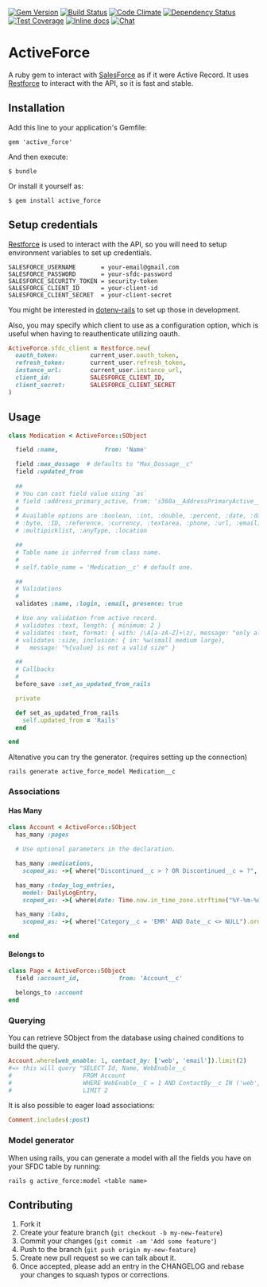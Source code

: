 [![Gem Version](http://img.shields.io/gem/v/active_force.svg)](http://badge.fury.io/rb/active_force)
[![Build Status](http://img.shields.io/travis/ionia-corporation/active_force.svg)](https://travis-ci.org/ionia-corporation/active_force)
[![Code Climate](http://img.shields.io/codeclimate/github/ionia-corporation/active_force.svg)](https://codeclimate.com/github/ionia-corporation/active_force)
[![Dependency Status](http://img.shields.io/gemnasium/ionia-corporation/active_force.svg)](https://gemnasium.com/ionia-corporation/active_force)
[![Test Coverage](https://codeclimate.com/github/ionia-corporation/active_force/badges/coverage.svg)](https://codeclimate.com/github/ionia-corporation/active_force)
[![Inline docs](http://inch-ci.org/github/ionia-corporation/active_force.png?branch=master)](http://inch-ci.org/github/ionia-corporation/active_force)
[![Chat](http://img.shields.io/badge/chat-gitter-brightgreen.svg)](https://gitter.im/ionia-corporation/active_force)

# ActiveForce

A ruby gem to interact with [SalesForce][1] as if it were Active Record. It
uses [Restforce][2] to interact with the API, so it is fast and stable.

## Installation

Add this line to your application's Gemfile:

    gem 'active_force'

And then execute:

    $ bundle

Or install it yourself as:

    $ gem install active_force

## Setup credentials

[Restforce][2] is used to interact with the API, so you will need to setup
environment variables to set up credentials.

    SALESFORCE_USERNAME       = your-email@gmail.com
    SALESFORCE_PASSWORD       = your-sfdc-password
    SALESFORCE_SECURITY_TOKEN = security-token
    SALESFORCE_CLIENT_ID      = your-client-id
    SALESFORCE_CLIENT_SECRET  = your-client-secret

You might be interested in [dotenv-rails][3] to set up those in development.

Also, you may specify which client to use as a configuration option, which is useful
when having to reauthenticate utilizing oauth.

```ruby
ActiveForce.sfdc_client = Restforce.new(
  oauth_token:         current_user.oauth_token,
  refresh_token:       current_user.refresh_token,
  instance_url:        current_user.instance_url,
  client_id:           SALESFORCE_CLIENT_ID,
  client_secret:       SALESFORCE_CLIENT_SECRET
)
```

## Usage

```ruby
class Medication < ActiveForce::SObject

  field :name,             from: 'Name'

  field :max_dossage  # defaults to "Max_Dossage__c"
  field :updated_from
 
  ##
  # You can cast field value using `as`
  # field :address_primary_active, from: 's360a__AddressPrimaryActive__c', as: :boolean
  # 
  # Available options are :boolean, :int, :double, :percent, :date, :datetime, :string, :base64, 
  # :byte, :ID, :reference, :currency, :textarea, :phone, :url, :email, :combobox, :picklist, 
  # :multipicklist, :anyType, :location

  ##
  # Table name is inferred from class name.
  #
  # self.table_name = 'Medication__c' # default one.

  ##
  # Validations
  #
  validates :name, :login, :email, presence: true

  # Use any validation from active record.
  # validates :text, length: { minimum: 2 }
  # validates :text, format: { with: /\A[a-zA-Z]+\z/, message: "only allows letters" }
  # validates :size, inclusion: { in: %w(small medium large),
  #   message: "%{value} is not a valid size" }

  ##
  # Callbacks
  #
  before_save :set_as_updated_from_rails

  private

  def set_as_updated_from_rails
    self.updated_from = 'Rails'
  end

end
```

Altenative you can try the generator. (requires setting up the connection)

    rails generate active_force_model Medication__c

### Associations

#### Has Many

```ruby
class Account < ActiveForce::SObject
  has_many :pages

  # Use optional parameters in the declaration.

  has_many :medications,
    scoped_as: ->{ where("Discontinued__c > ? OR Discontinued__c = ?", Date.today.strftime("%Y-%m-%d"), nil) }

  has_many :today_log_entries,
    model: DailyLogEntry,
    scoped_as: ->{ where(date: Time.now.in_time_zone.strftime("%Y-%m-%d")) }

  has_many :labs,
    scoped_as: ->{ where("Category__c = 'EMR' AND Date__c <> NULL").order('Date__c DESC') }

end
```

#### Belongs to

```ruby
class Page < ActiveForce::SObject
  field :account_id,           from: 'Account__c'

  belongs_to :account
end
```

### Querying

You can retrieve SObject from the database using chained conditions to build
the query.

```ruby
Account.where(web_enable: 1, contact_by: ['web', 'email']).limit(2)
#=> this will query "SELECT Id, Name, WebEnable__c
#                    FROM Account
#                    WHERE WebEnable__C = 1 AND ContactBy__c IN ('web','email')
#                    LIMIT 2
```

It is also possible to eager load associations:

```ruby
Comment.includes(:post)
```

### Model generator

When using rails, you can generate a model with all the fields you have on your SFDC table by running:

    rails g active_force:model <table name>

## Contributing

1. Fork it
2. Create your feature branch (`git checkout -b my-new-feature`)
3. Commit your changes (`git commit -am 'Add some feature'`)
4. Push to the branch (`git push origin my-new-feature`)
5. Create new pull request so we can talk about it.
6. Once accepted, please add an entry in the CHANGELOG and rebase your changes
   to squash typos or corrections.

 [1]: http://www.salesforce.com
 [2]: https://github.com/ejholmes/restforce
 [3]: https://github.com/bkeepers/dotenv

